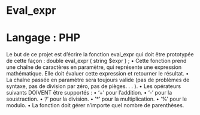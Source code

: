 # Eval_expr
# Langage : PHP

Le but de ce projet est d’écrire la fonction eval_expr qui doit être prototypée de cette façon :
double eval_expr ( string $expr ) ;
• Cette fonction prend une chaîne de caractères en paramètre, qui représente une expression mathématique. Elle doit évaluer cette expression et retourner le résultat.
• La chaîne passée en paramètre sera toujours valide (pas de problèmes de syntaxe, pas de division par
zéro, pas de pièges. . . ).
• Les opérateurs suivants DOIVENT être supportés :
• ‘+’ pour l’addition.
• ‘-’ pour la soustraction.
• ‘/’ pour la division.
• ’*’ pour la multiplication.
• ‘%’ pour le modulo.
• La fonction doit gérer n’importe quel nombre de parenthèses.